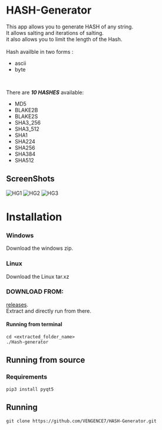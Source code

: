 # HASH-Generator #
This app allows  you to generate HASH of any string. <br />
It allows salting and iterations of salting. <br />
it also allows you to limit the length of the Hash. <br />
<br/>
Hash availble in two forms :
 - ascii
 - byte
<br />

There are ***10 HASHES*** available:
  * MD5
  * BLAKE2B
  * BLAKE2S
  * SHA3_256
  * SHA3_512
  * SHA1
  * SHA224
  * SHA256
  * SHA384
  * SHA512
 
 ## ScreenShots 
 
![HG1](https://user-images.githubusercontent.com/86911386/131721171-5a66e6dd-efd7-4e5d-8034-d70ae1433578.png)
![HG2](https://user-images.githubusercontent.com/86911386/131721174-73c0ce30-fcd4-4bc1-976e-a979f4ae0e08.png)
![HG3](https://user-images.githubusercontent.com/86911386/131721176-53baf07e-13cb-4b3a-b9d8-906e8793c469.png)


# Installation 
### Windows
Download the windows zip.<br/>
### Linux
Download the Linux tar.xz 
<br/>
### DOWNLOAD FROM:
[releases](https://github.com/VENGENCE7/HASH-Generator/releases/tag/HASH_Gen_0.1). <br/>
Extract and directly run from there.
#### Running from terminal
```
cd <extracted_folder_name>
./Hash-generator
```
## Running from source
### Requirements

```
pip3 install pyqt5 
```
## Running 
```
git clone https://github.com/VENGENCE7/HASH-Generator.git
```

          
